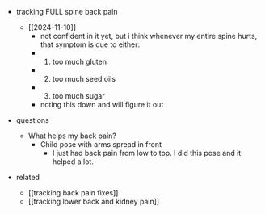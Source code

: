   * tracking FULL spine back pain
    * [[2024-11-10]]
      * not confident in it yet, but i think whenever my entire spine hurts, that symptom is due to either:
      * 1) too much gluten
      * 2) too much seed oils
      * 3) too much sugar
      * noting this down and will figure it out

  * questions
    * What helps my back pain?
      * Child pose with arms spread in front
        * I just had back pain from low to top. I did this pose and it helped a lot.

  * related
    * [[tracking back pain fixes]]
    * [[tracking lower back and kidney pain]]
